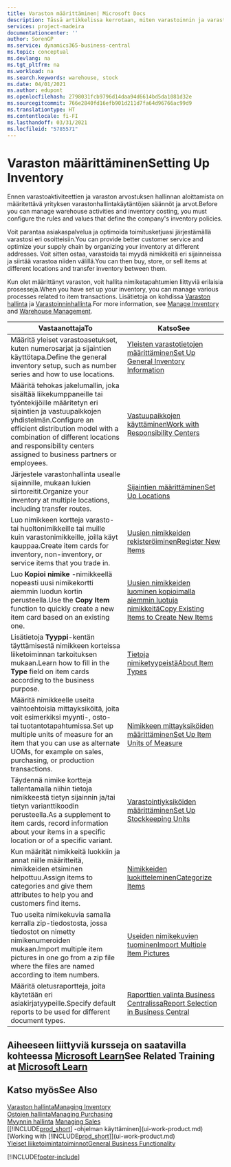 ```yaml
---
title: Varaston määrittäminen| Microsoft Docs
description: Tässä artikkelissa kerrotaan, miten varastoinnin ja varaston prosessit määritetään. Kyse voi olla esimerkiksi siirtoreiteistä ja sijainneista, kuten fyysisistä varastoista.
services: project-madeira
documentationcenter: ''
author: SorenGP
ms.service: dynamics365-business-central
ms.topic: conceptual
ms.devlang: na
ms.tgt_pltfrm: na
ms.workload: na
ms.search.keywords: warehouse, stock
ms.date: 04/01/2021
ms.author: edupont
ms.openlocfilehash: 2798031fcb9796d14daa94d6614bd5da1081d32e
ms.sourcegitcommit: 766e2840fd16efb901d211d7fa64d96766ac99d9
ms.translationtype: HT
ms.contentlocale: fi-FI
ms.lasthandoff: 03/31/2021
ms.locfileid: "5785571"
---
```

# <a name="setting-up-inventory"></a><span data-ttu-id="568f0-103">Varaston määrittäminen</span><span class="sxs-lookup"><span data-stu-id="568f0-103">Setting Up Inventory</span></span>
<span data-ttu-id="568f0-104">Ennen varastoaktiviteettien ja varaston arvostuksen hallinnan aloittamista on määritettävä yrityksen varastonhallintakäytäntöjen säännöt ja arvot.</span><span class="sxs-lookup"><span data-stu-id="568f0-104">Before you can manage warehouse activities and inventory costing, you must configure the rules and values that define the company's inventory policies.</span></span>

<span data-ttu-id="568f0-105">Voit parantaa asiakaspalvelua ja optimoida toimitusketjuasi järjestämällä varastosi eri osoitteisiin.</span><span class="sxs-lookup"><span data-stu-id="568f0-105">You can provide better customer service and optimize your supply chain by organizing your inventory at different addresses.</span></span> <span data-ttu-id="568f0-106">Voit sitten ostaa, varastoida tai myydä nimikkeitä eri sijainneissa ja siirtää varastoa niiden välillä.</span><span class="sxs-lookup"><span data-stu-id="568f0-106">You can then buy, store, or sell items at different locations and transfer inventory between them.</span></span>

<span data-ttu-id="568f0-107">Kun olet määrittänyt varaston, voit hallita nimiketapahtumien liittyviä erilaisia prosesseja.</span><span class="sxs-lookup"><span data-stu-id="568f0-107">When you have set up your inventory, you can manage various processes related to item transactions.</span></span> <span data-ttu-id="568f0-108">Lisätietoja on kohdissa [Varaston hallinta](inventory-manage-inventory.md) ja [Varastoinninhallinta](warehouse-manage-warehouse.md).</span><span class="sxs-lookup"><span data-stu-id="568f0-108">For more information, see [Manage Inventory](inventory-manage-inventory.md) and [Warehouse Management](warehouse-manage-warehouse.md).</span></span>

| <span data-ttu-id="568f0-109">Vastaanottaja</span><span class="sxs-lookup"><span data-stu-id="568f0-109">To</span></span> | <span data-ttu-id="568f0-110">Katso</span><span class="sxs-lookup"><span data-stu-id="568f0-110">See</span></span> |
| --- | --- |
| <span data-ttu-id="568f0-111">Määritä yleiset varastoasetukset, kuten numerosarjat ja sijaintien käyttötapa.</span><span class="sxs-lookup"><span data-stu-id="568f0-111">Define the general inventory setup, such as number series and how to use locations.</span></span> |[<span data-ttu-id="568f0-112">Yleisten varastotietojen määrittäminen</span><span class="sxs-lookup"><span data-stu-id="568f0-112">Set Up General Inventory Information</span></span>](inventory-how-setup-general.md) |
|<span data-ttu-id="568f0-113">Määritä tehokas jakelumallin, joka sisältää liikekumppaneille tai työntekijöille määritetyn eri sijaintien ja vastuupaikkojen yhdistelmän.</span><span class="sxs-lookup"><span data-stu-id="568f0-113">Configure an efficient distribution model with a combination of different locations and responsibility centers assigned to business partners or employees.</span></span>|[<span data-ttu-id="568f0-114">Vastuupaikkojen käyttäminen</span><span class="sxs-lookup"><span data-stu-id="568f0-114">Work with Responsibility Centers</span></span>](inventory-responsibility-centers.md)|
| <span data-ttu-id="568f0-115">Järjestele varastonhallinta usealle sijainnille, mukaan lukien siirtoreitit.</span><span class="sxs-lookup"><span data-stu-id="568f0-115">Organize your inventory at multiple locations, including transfer routes.</span></span> |[<span data-ttu-id="568f0-116">Sijaintien määrittäminen</span><span class="sxs-lookup"><span data-stu-id="568f0-116">Set Up Locations</span></span>](inventory-how-register-new-items.md) |
| <span data-ttu-id="568f0-117">Luo nimikkeen kortteja varasto- tai huoltonimikkeille tai muille kuin varastonimikkeille, joilla käyt kauppaa.</span><span class="sxs-lookup"><span data-stu-id="568f0-117">Create item cards for inventory, non-inventory, or service items that you trade in.</span></span> |[<span data-ttu-id="568f0-118">Uusien nimikkeiden rekisteröiminen</span><span class="sxs-lookup"><span data-stu-id="568f0-118">Register New Items</span></span>](inventory-how-register-new-items.md) |
|<span data-ttu-id="568f0-119">Luo **Kopioi nimike** -nimikkeellä nopeasti uusi nimikekortti aiemmin luodun kortin perusteella.</span><span class="sxs-lookup"><span data-stu-id="568f0-119">Use the **Copy Item** function to quickly create a new item card based on an existing one.</span></span>|[<span data-ttu-id="568f0-120">Uusien nimikkeiden luominen kopioimalla aiemmin luotuja nimikkeitä</span><span class="sxs-lookup"><span data-stu-id="568f0-120">Copy Existing Items to Create New Items</span></span>](inventory-how-copy-items.md)|
|<span data-ttu-id="568f0-121">Lisätietoja **Tyyppi**-kentän täyttämisestä nimikkeen korteissa liiketoiminnan tarkoituksen mukaan.</span><span class="sxs-lookup"><span data-stu-id="568f0-121">Learn how to fill in the **Type** field on item cards according to the business purpose.</span></span>|[<span data-ttu-id="568f0-122">Tietoja nimiketyypeistä</span><span class="sxs-lookup"><span data-stu-id="568f0-122">About Item Types</span></span>](inventory-about-item-types.md)|
|<span data-ttu-id="568f0-123">Määritä nimikkeelle useita vaihtoehtoisia mittayksiköitä, joita voit esimerkiksi myynti-, osto- tai tuotantotapahtumissa.</span><span class="sxs-lookup"><span data-stu-id="568f0-123">Set up multiple units of measure for an item that you can use as alternate UOMs, for example on sales, purchasing, or production transactions.</span></span>|[<span data-ttu-id="568f0-124">Nimikkeen mittayksiköiden määrittäminen</span><span class="sxs-lookup"><span data-stu-id="568f0-124">Set Up Item Units of Measure</span></span>](inventory-how-setup-units-of-measure.md)|
|<span data-ttu-id="568f0-125">Täydennä nimike kortteja tallentamalla niihin tietoja nimikkeestä tietyn sijainnin ja/tai tietyn varianttikoodin perusteella.</span><span class="sxs-lookup"><span data-stu-id="568f0-125">As a supplement to item cards, record information about your items in a specific location or of a specific variant.</span></span>|[<span data-ttu-id="568f0-126">Varastointiyksiköiden määrittäminen</span><span class="sxs-lookup"><span data-stu-id="568f0-126">Set Up Stockkeeping Units</span></span>](inventory-how-to-set-up-stockkeeping-units.md)|
| <span data-ttu-id="568f0-127">Kun määrität nimikkeitä luokkiin ja annat niille määritteitä, nimikkeiden etsiminen helpottuu.</span><span class="sxs-lookup"><span data-stu-id="568f0-127">Assign items to categories and give them attributes to help you and customers find items.</span></span> |[<span data-ttu-id="568f0-128">Nimikkeiden luokitteleminen</span><span class="sxs-lookup"><span data-stu-id="568f0-128">Categorize Items</span></span>](inventory-how-categorize-items.md) |
|<span data-ttu-id="568f0-129">Tuo useita nimikekuvia samalla kerralla zip-tiedostosta, jossa tiedostot on nimetty nimikenumeroiden mukaan.</span><span class="sxs-lookup"><span data-stu-id="568f0-129">Import multiple item pictures in one go from a zip file where the files are named according to item numbers.</span></span>|[<span data-ttu-id="568f0-130">Useiden nimikekuvien tuominen</span><span class="sxs-lookup"><span data-stu-id="568f0-130">Import Multiple Item Pictures</span></span>](inventory-how-import-item-pictures.md)|
|<span data-ttu-id="568f0-131">Määritä oletusraportteja, joita käytetään eri asiakirjatyypeille.</span><span class="sxs-lookup"><span data-stu-id="568f0-131">Specify default reports to be used for different document types.</span></span>|[<span data-ttu-id="568f0-132">Raporttien valinta Business Centralissa</span><span class="sxs-lookup"><span data-stu-id="568f0-132">Report Selection in Business Central</span></span>](across-report-selections.md)|

## <a name="see-related-training-at-microsoft-learn"></a><span data-ttu-id="568f0-133">Aiheeseen liittyviä kursseja on saatavilla kohteessa [Microsoft Learn](/learn/paths/trade-get-started-dynamics-365-business-central/)</span><span class="sxs-lookup"><span data-stu-id="568f0-133">See Related Training at [Microsoft Learn](/learn/paths/trade-get-started-dynamics-365-business-central/)</span></span>

## <a name="see-also"></a><span data-ttu-id="568f0-134">Katso myös</span><span class="sxs-lookup"><span data-stu-id="568f0-134">See Also</span></span>

[<span data-ttu-id="568f0-135">Varaston hallinta</span><span class="sxs-lookup"><span data-stu-id="568f0-135">Managing Inventory</span></span>](inventory-manage-inventory.md)  
[<span data-ttu-id="568f0-136">Ostojen hallinta</span><span class="sxs-lookup"><span data-stu-id="568f0-136">Managing Purchasing</span></span>](purchasing-manage-purchasing.md)  
<span data-ttu-id="568f0-137">[Myynnin hallinta](sales-manage-sales.md)  </span><span class="sxs-lookup"><span data-stu-id="568f0-137">[Managing Sales](sales-manage-sales.md)  </span></span>  
<span data-ttu-id="568f0-138">[[!INCLUDE[prod_short](includes/prod_short.md)] -ohjelman käyttäminen](ui-work-product.md)</span><span class="sxs-lookup"><span data-stu-id="568f0-138">[Working with [!INCLUDE[prod_short](includes/prod_short.md)]](ui-work-product.md)</span></span>  
[<span data-ttu-id="568f0-139">Yleiset liiketoimintatoiminnot</span><span class="sxs-lookup"><span data-stu-id="568f0-139">General Business Functionality</span></span>](ui-across-business-areas.md)


[!INCLUDE[footer-include](includes/footer-banner.md)]